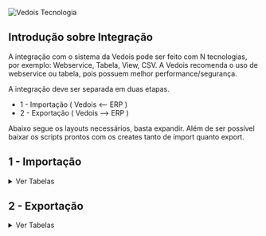 ![Vedois Tecnologia](http://vedois.com.br/site/wp-content/uploads/2018/04/logovedoispreto3.png)

Introdução sobre Integração
-------------------------------

A integração com o sistema da Vedois pode ser feito com N tecnologias, por exemplo:
Webservice, Tabela, View, CSV. A Vedois recomenda o uso de webservice ou tabela, pois possuem melhor performance/segurança.

A integração deve ser separada em duas etapas.
  * 1 - Importação ( Vedois <-- ERP )
  * 2 - Exportação ( Vedois --> ERP )
  
Abaixo segue os layouts necessários, basta expandir.
Além de ser possível baixar os scripts prontos com os creates tanto de import quanto export.


1 - Importação
-------------------------------

<details>
 <summary>Ver Tabelas</summary>
 
 **Sistema: Vedois-OEE** <br>
 **Atualizado em: 22/12/2020**


 
   <summary>Nome da Tabela = IMPORTMAQUINA </summary>
	<h4>Tabela responsável pelo cadastro dos centros de recurso.</h4>

 |Coluna|Tipo de dado|Tamanho|Obs|Descrição|
 |-------------|-------------|-------------|-------------|-------------|
 | **empresa** | Integer |  | default=1 | Código da Empresa |
 | **codigo** |	Varchar | max_length=30 |  | Código da máquina |
 | descricao | Varchar | max_length=128 |  | Descrição da máquina |
 | grupo | Varchar | max_length=32 |  | Nome do grupo de máquinas, associando com a ImportGrupoMaquina |	
 | ativa |	BooleanField |		|default=False|Define se a máquina está ativa/inativa|
 | status_imp | Varchar | max_length=1 | 'N'=new, 'U'=update, 'I'=integrated | Define status da linha, caso for importação por tabela. |



  <summary>Nome da Tabela = IMPORTGRUPOMAQUINA </summary>
 <h4>Tabela responsável por criar grupos de máquinas, para facilitar a consulta de duas ou mais máquinas em relatórios, índices, entre outros.</h4>

 |Coluna|Tipo de dado|Tamanho|Obs|Descrição|
 |-------------|-------------|-------------|-------------|-------------|
 | **nome** | Varchar | max_length=32 |  | Nome do grupo de máquinas |
 | descricao | Varchar | max_length=128 |  | Descrição completa do grupo |
 | status_imp | Varchar | max_length=1 | 'N'=new, 'U'=update, 'I'=integrated | Define status da linha, caso for importação por tabela. |





  <summary>Nome da Tabela = IMPORTOPERADOR</summary>
	<h4>Tabela responsável por cadastrar os operadores que irão utilizar os terminais.</h4>

 |Coluna        |Tipo de dado   |Tamanho         |Obs		                     |Descrição    |
 |--------------|---------------|----------------|-----------------------------------|-------------|
 | **empresa**	| Integer 	| default=1 	 |  					| Código da empresa |
 | **codigo**	| Varchar 	| max_length=30	 |  				| Código do operador |
 | nome 	| Varchar 	| max_length=128 |  				| Nome do operador |
 | ativo 	| BooleanField 	|  		 | default=True 		| Define ativo/inativo |
 | status_imp 	| Varchar	| max_length=1 	 | 'N'=new,<br>'U'=update,<br>'I'=integrated | Define status da linha, caso for importação por tabela.|
 




  <summary>Nome da Tabela = IMPORTMOTIVOPARADA </summary>
 <h4>Tabela responsável por cadastrar os motivos de parada de máquina, como por exemplo manutenção mecânica, elétrica, entre outros.</h4>

 |Coluna        |Tipo de dado   |Tamanho         |Obs		                     |Descrição    |
 |--------------|---------------|----------------|-----------------------------------|-------------|
 | **empresa**	|Integer	|default=1       |                                   |Código da empresa|
 | **codigo**	|Varchar        |max_length=30	 |                                   |Código da parada|
 | descricao	|Varchar	|max_length=128  |                                   |Descrição da parada|
 | abreviacao	|Varchar	|max_length=16   |blank=True                         |Abreviação da parada|
 | senha        |Varchar	|max_length=32   |blank=True                         |Se não tiver senha, manter vazio. Se usar algum valor, ele será solicitado para confirmar a parada. Muito usado para mecânicos/eletricistas, onde apenas estes profissionais podem inserir determinadas paradas.|
 | cor	        |RGBColorField	|		 |blank=True,<br> null=True              |Exemplo: ‘#ffffff’ = branco|
 | **ativa**	|BooleanField	|		 |default=True                       |Define ativo/inativo|
 | status_imp	|Varchar	|max_length=1    |'N'=new,<br>'U'=update,<br>'I'=integrated|Define status da linha, caso for importação por tabela.|
 



 <summary>Nome da Tabela = IMPORTMOTIVOREFUGO</summary>
<h4>Tabela responsável por cadastrar os motivos de refugo/apara que acontecem durante o processo produtivo.</h4>
	
|Coluna         |Tipo de dado  |Tamanho         |Obs		                     |Descrição    |
|---------------|--------------|----------------|------------------------------------|-------------|
|**empresa**        |Integer       |		|default=1			     |Código da empresa|
|**codigo**		|Varchar       |max_length=30	|				     |Código do refugo|
|descricao	|Varchar       |max_length=128	|				     |Descrição do refugo|
|status_imp	|Varchar       |max_length=1	|'N'=new,<br>'U'=update,<br>'I'=integrated  |Define status da linha, caso for importação por tabela.|
 



 <summary>Nome da Tabela = IMPORTPRODUTO</summary>
<h4>São cadastrados os produtos, para posterior associar às ordens de produção.</h4>
 
|Coluna         |Tipo de dado  |Tamanho         |Obs		                     |Descrição    |
|---------------|--------------|----------------|------------------------------------|-------------|
|**empresa**	|Integer       |		|default=1				|Código da empresa|
|**codigo**		|Varchar       |max_length=30	|					|Código do produto|
|descricao	|Varchar       |max_length=128	|					|Descrição do produto|
|status_imp	|Varchar       |max_length=1	|'N'=new,<br>'U'=update,<br>'I'=integrated	|Define status da linha, caso for importação por tabela.|
 


<summary>Nome da Tabela = IMPORTFERRAMENTA</summary>
<h4>Ferramentas definem quanto deve-se incrementar a cada pulso de máquina. Utilizando uma injetora como exemplo, uma ferramenta seria o molde. Pois determinado
molde, produz N peças a cada ciclo, com um tempo estimado de 30 segundos por exemplo.
Para maquinas lineares, na maioria das vezes essa tabela não é utilizada na importação.</h4>
 
|Coluna                   |Tipo de dado |Tamanho           		|Obs		                    |Descrição    |
|-------------------------|-------------|-------------------------------|-----------------------------------|-------------|
|**empresa**		  |Integer	|				|				    |Código da empresa|
|**codigo**			  |Varchar	|max_length=30			|				    |Código da ferramenta|
|descricao		  |Varchar	|max_length=128			|				    |Descrição da ferramenta|
|coeficiente_multiplicacao|DecimalField	|max_digits=20,<br>decimal_places=10|				    |Número de peças incrementadas à cada ciclo de máquina. Por exemplo número de cavidades quando for injetora.|
|depreciacao		  |DecimalField |max_digits=20,<br>decimal_places=10|				    |O valor padrão é 0. Quando se tem um molde que uma cavidade está danificada, deve-se enviar a quantidade danificada nesta coluna.|
|**tempo_ciclo**		  |Integer	|				|				    |Define tempo padrão da ferramenta, ou seja, ciclo padrão. O valor é milissegundo. 10 segundos = 10.000|
|limite_ciclo		  |Integer	|				|				    |Este limite da uma “tolerância” ao tempo normal de ciclo, como no exemplo acima usei o valor 10.000. Se eu quiser dar 30 segundos de tolerância, utilizo o valor 40.000.|
|limite_parada		  |Integer	|				|				    |Este campo substitui o tempo_ciclo quando usado um modo exclusivo para usinagem, geralmente Tornos CNC.|
|status_imp		  |Varchar	|max_length=1			|'N'=new,<br>'U'=update,<br>'I'=integrated|Define status da linha, caso for importação por tabela.|


  <summary>Nome da Tabela = IMPORTFERRAMENTAPRODUTO</summary>
 <h4>Esta tabela é usada quando não há ImportFerramenta. A diferenciação das tabelas é que uma associa por códigos, esta utiliza cinco campos (empresa, maquina, produto,
 derivação e codigo_operacao).
 Com isso é possível aumentar o nível de detalhe em relação a tempo de ciclo. Pois pode-se ter um produto que é produzido com tempo X em uma máquina e tempo Y em
 outra.</h4>


|Coluna                   |Tipo de dado |Tamanho           		|Obs		                    |Descrição    |
|-------------------------|-------------|-------------------------------|-----------------------------------|-------------|
|**empresa**		  |Integer	|				|default=1			    		|Código da empresa|
|**maquina**		  |Varchar	|max_length=30			|				    		|Código de maquina|
|**produto**		  |Varchar	|max_length=30			|				    		|Código de produto|
|**derivacao**		  |Varchar	|max_length=30			|				    		|Derivação do produto|
|**codigo_operacao**	  |Varchar	|max_length=30			|				    		|Código da operação|
|descricao		  |Varchar	|max_length=128			|				    		|Descrição da Ferramenta|
|coeficiente_multiplicacao|DecimalField	|max_digits=20,<br>decimal_places=10|				    		|Número de peças incrementadas à cada ciclo de máquina.Por exemplo número de cavidades quando for injetora.|
|depreciacao		  |DecimalField	|max_digits=20,<br>decimal_places=10|default = 0			    	|O valor padrão é 0. Quando se tem um molde que uma cavidade está danificada, deve-se enviar a quantidade danificada nesta coluna.|
|tempo_ciclo		  |Integer	|				|				    		|Define tempo padrão da ferramenta, ou seja, ciclo padrão.O valor é milissegundo. 10 segundos = 10.000|
|limite_ciclo		  |Integer	|				|				   		|Este limite da uma “tolerância” ao tempo normal de ciclo,como no exemplo acima usei o valor 10.000. Se eu quiser dar 30 segundos de tolerância, utilizo o valor 40.000.|
|limite_parada		  |Integer	|				|				   		|Este campo substitui o tempo_ciclo quando usado um modo exclusivo para usinagem, geralmente Tornos CNC.|
|situacao		  |Integer	|				|default=0			    		||
|status_imp		  |Varchar	|max_length=1			|'N'=new,<br>'U'=update,<br>'I'=integrated	|Define status da linha, caso for importação por tabela.|


 <summary>Nome da Tabela = IMPORTOP</summary>
<h4>Tabela responsável pelas ordens de produção.</h4>

|Coluna         |Tipo de dado   |Tamanho         		|Obs		                     |Descrição    |
|---------------|---------------|-------------------------------|------------------------------------|-------------|
|**empresa**	|Integer	|				    |default=1			     		|Código da empresa|
|**origem**		|Varchar	|max_length=30			    |default='0'			     	|Código da origem|
|**codigo**		|Varchar	|max_length=30			    |				     		|Código da ordem|
|descricao	|Varchar	|max_length=128			    |blank=True,<br> null=True		     	|Descrição da ordem|
|**produto**	|Varchar	|max_length=30			    |blank=True,<br> null=True		     	|Código do produto|
|derivacao	|Varchar	|max_length=30			    |blank=True,<br> null=True		     	|Derivação do produto|
|pedido		|Integer	|				    |default=1,<br>blank=True,<br> null=True    |Número do pedido|
|unidade_medida |Varchar	|max_length=128			    |default="PC",<br>blank=True,<br>null=True  |Unidade de medida, ex: pc, metros|
|nome_cliente	|Varchar	|max_length=128			    |default="", <br>blank=True, null=True   	|Nome do cliente|
|quantidade	|DecimalField	|max_digits=20,<br>decimal_places=10|default=1			     		|Quantidade prevista da ordem|
|master_op	|Varchar	|max_length=30			    |null=True,<br> blank=True		     	|A coluna master_op é usada para realizar agrupamento de ordens de produção. Esta necessidade é quando a máquina produz mais de um produto ao mesmo tempo.|
|fracao_master	|DecimalField	|max_digits=10,<br>decimal_places=9 |default=1			     		|E a fracao_master irá determinar o percentual de produção que deve ser distribuído entre as OPs do agrupamento. Se por exemplo eu tenho um ciclo que sai 10 unidades, e eu queira distribuir 4 para uma ordem e 6 para outra, devo utilizar os valores: 0,4 e 0,6 respectivamente.|
|data_limite	|DateTimeField	|				    |null=True,<br> blank=True		     	|Data limite e prioridade são preferencias para|
|prioridade	|DecimalField	|max_digits=20,<br>decimal_places=10|default=1			     		|distribuição das ordens no modulo planejamento.|
|status_imp	|Varchar	|max_length=1			    |'N'=new,<br> 'U'=update,<br> 'I'=integrated|Define status da linha, caso for importação por tabela.|


 <summary>Nome da Tabela = IMPORTSEQUENCIAPRODUCAO</summary>
<h4>Tabela responsável por concentrar as sequencias de produção, também conhecidas como roteiros, atividades, entre outros.</h4>

|Coluna         |Tipo de dado  |Tamanho         |Obs		                     |Descrição    |
|---------------|--------------|----------------|------------------------------------|-------------|
|**empresa**	     |Integer	|		|default=1				|Código da empresa|
|**origem**		     |Varchar	|max_length=30	|default='0'				|Código da origem|
|**codigo**		     |Varchar	|max_length=30	|					|Código da Ordem|
|**sequencia**	     |Integer	|		|					|Sequência do Roteiro|
|**estagio**	     |Integer	|		|					|Codigo do estagio|
|**maquina**	     |Varchar	|max_length=30	|blank=True,<br> null=True		|Codigo da maquina|
|ferramenta	     |Varchar	|max_length=30	|blank=True,<br> null=True		|Codigo da ferramenta|
|codigo_operacao     |Varchar	|max_length=30	|blank=True,<br> null=True		|Código da operacao|
|quantidade	     |DecimalField|max_digits=20,<br>decimal_places=10|			|Quantidade prevista|
|taxa_de_conversao   |Integer   |               |			                |taxa de conversão usado para caso a unidade de medida seja M².|
|unidade_medida	     |Varchar|max_digits=128,<br>default="PC"|blank=True, null=True	|Unidade de medida da sequencia, Exemplo: PC(peça), M² (metro quadrado)|
|data_prevista_inicio|DateTimeField|		|blank=True,<br> null=True		|Data prevista de inicio|
|data_prevista_fim   |DateTimeField|		|blank=True,<br> null=True		|Data prevista de termino|
|setup_previsto	     |BigInteger|		|default=0				|Tempo de setup em segundos|
|tempo_previsto	     |BigInteger|		|default=0				|Tempo de produção em segundos|
|status_imp	     |Varchar|max_length=1	|'N'=new,<br>'U'=update,<br>'I'=integrated|Define status da linha, caso for importação por tabela.|


<details>
 <summary>Consumo de Componente</summary>

<summary>Nome da Tabela = IMPORTCOMPONENTESIMPORTADOS</summary>
<h4>Tabela responsável por cadastrar os componentes que não são gerados pelo terminal, por exemplo a compra de bobinas de terceiros, etc.</h4>

|Coluna         |Tipo de dado   |Tamanho        |Obs		                     		|Descrição    |
|---------------|---------------|---------------|-----------------------------------------------|-------------|
|codigo		|Varchar	|max_length=30  |						|Código do componente|
|derivacao	|Varchar	|max_length=30  |						|Código da Derivação do Componente|
|lote		|Varchar	|max_length=30  |blank=True,<br> null=True			|Código do Lote do Componente|
|codigo_etiqueta|Varchar	|max_length=30  |						|Código que identifica o componente|
|tipo_etiqueta	|Varchar	|max_length=30  |null=True,<br> blank=True			|Define o tipo do componente|
|lote_etiqueta	|Varchar	|max_length=30  |null=True,<br> blank=True			|Lote do componente|
|empresa	|Integer	|		|default=1,<br> blank=True,<br> null=True	|Código da empresa|
|origem		|Varchar	|max_length=30  |default=0,<br> blank=True,<br> null=True	|Código da origem|
|op		|Varchar	|		|blank=True,<br> null=True			|Código da ordem|
|master_op	|Varchar	|max_length=30  |blank=True<br>, null=True			|A coluna master_op é usada para realizar agrupamento de ordens de produção|
|estagio	|Integer	|		|default=0<br>,blank=True,<br> null=True	|Código do estágio|
|maquina	|Varchar	|max_length=30  |null=True,<br> blank=True			|Código da máquina|
|operador	|Varchar	|max_length=30  |null=True,<br> blank=True			|Código do operador|
|pedido		|Integer	|		|default=0,<br> blank=True,<br> null=True	|Número do pedido|
|descricao	|Varchar	|max_length=128 |null=True,<br> blank=True			|Descrição|
|versao		|Varchar	|max_length=5   |null=True,<br> blank=True			|Versão do componente|
|dimensao	|Varchar	|max_length=30  |null=True,<br> blank=True			||
|data_fabricacao|DateTimeField	|	        |null=True,<br> blank=True			|Data de fabricação|
|validade	|Varchar	|max_length=5   |null=True,<br> blank=True			||
|componente_origem|Varchar	|	        |						||
|quantidade	|DecimalField	|max_length=20  |decimal_places=10,<br> default=0		|Quantidade do componente em metros|
|quantidade_estornada|DecimalField|max_length=20|decimal_places=10,<br> default=0		||
|peso		|DecimalField	|max_length=20  |decimal_places=10,<br> default=0		|Peso do componente|
|taxa_de_conversao|DecimalField	|max_length=20  |decimal_places=10,<br> default=1		|Se não preenchido, calculamos com base na quantidade e peso recebidos|
|tara		|DecimalField	|max_length=20  |decimal_places=10,<br> default=1		|Tara do componente|
|volumes	|Integer	|		|default=0     					|Quantidade de volumes|
|uso		|Varchar	|max_length=5   |Default=N,<br> null=True,<br> blank=True	|N = novo, F = Fechado.|
|situacao	|Varchar	|max_length=1   |Default=A,<br> null=True,<br> blank=True	||
|tipo		|Varchar	|max_length=5   |Default=P,<br> null=True,<br> blank=True	|1 = Bobina, 3 = Tinta, 5 = Insumo|
|unidade	|Varchar	|max_length=5   |Default=PC, null=True, blank=True		|Unidade de medida, ex: KG|
|reg		|Integer	|	        |default=0,<br> blank=True,<br> null=True	||
|controle	|Integer	|	        |default=0,<br> blank=True,<br> null=True	||
|status_imp	|Varchar	|max_length=1   |'N'=new,<br>'U'=update,<br>'I'=integrated	|Define status da linha, caso for importação por tabela.|


 <summary>Nome da Tabela = IMPORTCOMPONENTESOP</summary>
<h4>Tabela responsável por autorizar os produtos que podem ser consumidos em determinadas Ordens</h4>

|Coluna         |Tipo de dado  |Tamanho         |Obs		                     |Descrição    |
|---------------|--------------|----------------|------------------------------------|-------------|
|empresa		|Integer		|					|default=1,<br> blank=True,<br> null=True|Código da empresa|
|origem			|Varchar		|max_length=30				|default=0				 |Código da origem|
|op			|Varchar		|max_length=30				|default=0				 |Código da ordem|
|estagio		|Integer		|					|default=0				 |Código do estágio|
|identificador		|Integer		|					|default=0				 |Sequência do componente|
|maquina		|Varchar		|max_length=30				|					 |Código da máquina|
|codigo_componente	|Varchar		|max_length=32				|					 |Código do produto que vai ser consumido|
|derivacao_componente	|Varchar		|max_length=32				|blank=True,<br> null=True		 |Versão do produto que vai ser consumido|
|tipo			|Varchar		|max_length=5				|blank=True,<br> null=True		 |Tipo do componente. Ex: T = Tinta, B = Bobina, etc.|
|quantidade_prevista	|DecimalField		|max_digits=20,<br>decimal_places=10	|default=0				 |Quantidade prevista que será consumida|
|quantidade_reservada	|DecimalField		|max_digits=20,<br>decimal_places=10	|default=0				 |Quantidade que poderá ser consumida a mais que a prevista|
|status_imp		|Varchar		|max_length=1				|'N'=new,<br>'U'=update,<br>'I'=integrated|Define status da linha, caso for importação por tabela.|

</details>

</details>




2 - Exportação
-------------------------------

<details>
 <summary>Ver Tabelas</summary>
 
 **Sistema: Vedois-OEE** <br>
 **Atualizado em: 16/12/2020**<br>


  <summary>Nome da Tabela = EXPORTPRODUCAO</summary><br>

   **OBS**:Necessário criar SEQUENCE: <br>
   <br>
  **-- PostgreSQL <br>**
    CREATE SEQUENCE exportproducao_id_seq<br>
      START WITH 1<br>
      INCREMENT BY 1<br>
      NO MINVALUE<br>
      NO MAXVALUE<br>
      CACHE 1;<br>

  **-- SQL Server 2012 <br>**
    CREATE SEQUENCE exportproducao_id_seq<br>
      START WITH 1<br>
      INCREMENT BY 1 ;<br>
      NO MINVALUE<br>
      NO MAXVALUE<br>
      CACHE 1;<br>
      SELECT next value for exportproducao_id_seq<br>
      <br>


|Coluna|Tipo de dado|Tamanho|Obs|
|-------------|-------------|-------------|-------------|
| id | IntegerField |  | primary_key=True |
| data_geracao | DateTimeField |  | blank=True, null=True |
| empresa | IntegerField |  | blank=True, null=True |
| origem | Varchar | max_length=30 | blank=True, null=True |
| op | Varchar | max_length=30 | blank=True, null=True |
| estagio | IntegerField |  | blank=True, null=True |
| sequencia_producao | IntegerField |  | blank=True, null=True |
| produto | Varchar | max_length=30 | blank=True, null=True |
| maquina | Varchar | max_length=30 | blank=True, null=True |
| grupomaquina | Varchar | max_length=30 | blank=True, null=True |
| ferramenta | Varchar | max_length=30 | blank=True, null=True |
| operador | Varchar | max_length=30 | blank=True, null=True |
| turno | IntegerField |  | blank=True, null=True |
| reg | IntegerField |  | default=0, blank=True, null=True |
| inicio | DateTimeField |  | blank=True, null=True |
| fim |  | DateTimeField | blank=True, null=True |
| duracao | IntegerField |  |  |
| codigo_lote | Varchar | max_length=32 | default="", blank=True, null=True |
| quantidade | DecimalField | max_digits=20, decimal_places=10 | default=0 |
| quantidade2 | DecimalField | max_digits=20, decimal_places=10 | default=0 |
| quantidade3 | DecimalField | max_digits=20, decimal_places=10 | default=0 |
| taxa_de_conversao | DecimalField | max_digits=20, decimal_places=10 | default=1 |

  <summary>Nome da Tabela = EXPORTREFUGO</summary><br>

   **OBS**:Necessário criar SEQUENCE: <br>
   <br>
  **-- PostgreSQL<br>**
    CREATE SEQUENCE exportrefugo_id_seq<br>
      START WITH 1<br>
      INCREMENT BY 1<br>
      NO MINVALUE<br>
      NO MAXVALUE<br>
      CACHE 1;<br>

  **-- SQL Server 2012<br>**
    CREATE SEQUENCE exportrefugo_id_seq<br>
      START WITH 1<br>
      INCREMENT BY 1<br>
      NO MINVALUE<br>
      NO MAXVALUE<br>
      CACHE 1;<br>
      SELECT next value for exportrefugo_id_seq<br>
      <br>


|Coluna|Tipo de dado|Tamanho|Obs|
|-------------|-------------|-------------|-------------|
| id | IntegerField |  | primary_key=True |
| data_geracao | DateTimeField |  | blank=True, null=True |
| empresa | IntegerField |  | blank=True, null=True |
| origem | Varchar | max_length=30 | blank=True, null=True |
| op | Varchar | max_length=30 | blank=True, null=True |
| estagio | IntegerField |  | blank=True, null=True |
| sequencia_producao | IntegerField |  | blank=True, null=True |
| produto | Varchar | max_length=30 | blank=True, null=True |
| maquina | Varchar | max_length=30 | blank=True, null=True |
| grupomaquina | Varchar | max_length=30 | blank=True, null=True |
| ferramenta | Varchar | max_length=30 | blank=True, null=True |
| operador | Varchar | max_length=30 | blank=True, null=True |
| turno | IntegerField |  | blank=True, null=True |
| reg | IntegerField |  | default=0, blank=True, null=True |
| horario | DateTimeField |  | blank=True, null=True |
| motivo | Varchar | max_length=30 | blank=True, null=True |
| codigo_lote | Varchar | max_length=32 | default="", blank=True |
| quantidade | DecimalField | max_digits=20, decimal_places=10 |  |
| quantidade2 | DecimalField | max_digits=20, decimal_places=10 | default=0 |
| quantidade3 | DecimalField | max_digits=20, decimal_places=10 | default=0 |
| taxa_de_conversao | DecimalField | max_digits=20, decimal_places=10 | default=1 |
| classificacao | Varchar | max_length=30 | blank=True, null=True |
| etapa_causa | Varchar | max_length=30 | blank=True, null=True |
| maquina_causa | Varchar | max_length=30 | blank=True, null=True |


  <summary>Nome da Tabela = EXPORTPARADA</summary><br>

   **OBS**:Necessário criar SEQUENCE: <br>
   <br>
  **-- PostgreSQL<br>**
    CREATE SEQUENCE exportparada_id_seq<br>
      START WITH 1<br>
      INCREMENT BY 1<br>
      NO MINVALUE<br>
      NO MAXVALUE<br>
      CACHE 1;<br>

  **-- SQL Server 2012<br>**
    CREATE SEQUENCE exportparada_id_seq<br>
      START WITH 1<br>
      INCREMENT BY 1<br>
      NO MINVALUE<br>
      NO MAXVALUE<br>
      CACHE 1;<br>
      SELECT next value for exportparada_id_seq<br>
      <br>


|Coluna|Tipo de dado|Tamanho|Obs|
|-------------|-------------|-------------|-------------|
| id | IntegerField |  | primary_key=True |
| data_geracao | DateTimeField |  | blank=True, null=True |
| empresa | IntegerField |  | blank=True, null=True |
| origem | Varchar | max_length=30 | blank=True, null=True |
| op | Varchar | max_length=30 | blank=True, null=True |
| estagio | IntegerField |  | blank=True, null=True |
| sequencia_producao | IntegerField |  | blank=True, null=True |
| produto | Varchar | max_length=30 | blank=True, null=True |
| maquina | Varchar | max_length=30 | blank=True, null=True |
| grupomaquina | Varchar | max_length=30 | blank=True, null=True |
| ferramenta | Varchar | max_length=30 | blank=True, null=True |
| operador | Varchar | max_length=30 | blank=True, null=True |
| turno | IntegerField |  | blank=True, null=True |
| reg | IntegerField |  | default=0, blank=True, null=True |
| inicio | DateTimeField |  | blank=True,<br> null=True |
| fim |  | DateTimeField | blank=True,<br> null=True |
| duracao | BigIntegerField |  |  |
| motivo | Varchar | max_length=30 | blank=True, null=True |
| setup | BooleanField | BooleanField | default=False |

  <summary>Nome da Tabela = EXPORTCOMPONENTE</summary><br>

   **OBS**:Necessário criar SEQUENCE: <br>
   <br>
  **-- PostgreSQL<br>**
    CREATE SEQUENCE exportcomponente_id_seq<br>
      START WITH 1<br>
      INCREMENT BY 1<br>
      NO MINVALUE<br>
      NO MAXVALUE<br>
      CACHE 1;<br>

  **-- SQL Server 2012<br>**
    CREATE SEQUENCE exportcomponente_id_seq<br>
      START WITH 1<br>
      INCREMENT BY 1<br>
      NO MINVALUE<br>
      NO MAXVALUE<br>
      CACHE 1;<br>
      SELECT next value for exportcomponente_id_seq<br>
      <br>


|Coluna|Tipo de dado|Tamanho|Obs|
|-------------|-------------|-------------|-------------|
| id | IntegerField |  | primary_key=True |
| data_geracao | DateTimeField |  | blank=True, null=True |
| empresa | IntegerField |  | blank=True, null=True |
| origem | Varchar | max_length=30 | blank=True, null=True |
| op | Varchar | max_length=30 | blank=True, null=True |
| estagio | IntegerField |  | blank=True, null=True |
| sequencia_producao | IntegerField |  | blank=True, null=True |
| produto | Varchar | max_length=30 | blank=True, null=True |
| maquina | Varchar | max_length=30 | blank=True, null=True |
| grupomaquina | Varchar | max_length=30 | blank=True, null=True |
| ferramenta | Varchar | max_length=30 | blank=True, null=True |
| operador | Varchar | max_length=30 | blank=True, null=True |
| turno | IntegerField |  | blank=True, null=True |
| reg | IntegerField |  | default=0, blank=True, null=True |
| codigo | Varchar | max_length=32 |  |
| versao | Varchar | max_length=64 | blank=True, null=True |
| descricao | Varchar | max_length=64 | blank=True, null=True |
| codigo_barras | Varchar | max_length=64 |  |
| tipo | Varchar | max_length=2 | L=lote+largura+espessura, M=massa,T=tinta, B=bobina |
| lote | Varchar | max_length=32 | blank=True, null=True |
| quantidade | DecimalField | max_digits=20, decimal_places=10 | default=0 |
| atributo | DecimalField | max_digits=20, decimal_places=10 | default=0 |
| atributo2 | DecimalField | max_digits=20, decimal_places=10 | default=0 |
| atributo3 | DecimalField | max_digits=20, decimal_places=10 | default=0 |
| taxa_de_conversao | DecimalField | max_digits=20, decimal_places=10 | default=1 |
| inicio | DateTimeField |  | blank=True, null=True |

</details>
